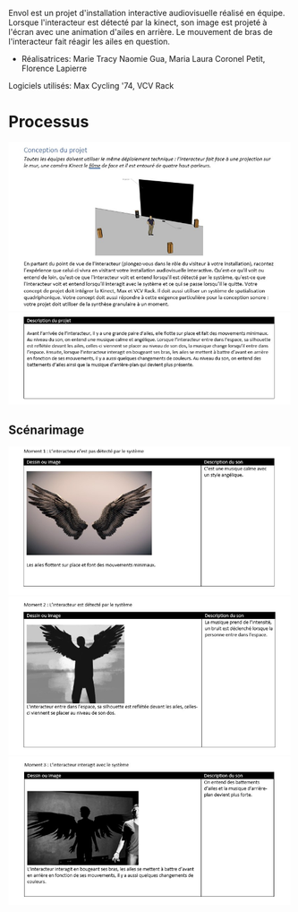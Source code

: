 Envol est un projet d'installation interactive audiovisuelle réalisé en équipe. Lorsque l'interacteur est détecté par la kinect, son image est projeté à l'écran avec une animation d'ailes en arrière. Le mouvement de bras de l'interacteur fait réagir les ailes en question.

- Réalisatrices: Marie Tracy Naomie Gua, Maria Laura Coronel Petit, Florence Lapierre

Logiciels utilisés: Max Cycling '74, VCV Rack

# Processus

![Conception](../processus_projets/envol/Conception.jpg)
![Description](../processus_projets/envol/Description.jpg)

## Scénarimage

![StoryA](../processus_projets/envol/StoryA.jpg)
![StoryB](../processus_projets/envol/StoryB.jpg)
![StoryC](../processus_projets/envol/StoryC.jpg)
